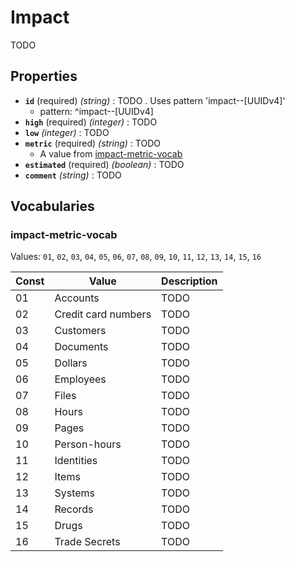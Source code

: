 # Impact
TODO

## Properties
- **`id`** (required) *(string)* : TODO . Uses pattern 'impact--[UUIDv4]'
	- pattern: ^impact--[UUIDv4]
- **`high`** (required) *(integer)* : TODO
- **`low`** *(integer)* : TODO
- **`metric`** (required) *(string)* : TODO
	- A value from [impact-metric-vocab](#impact-metric-vocab)
- **`estimated`** (required) *(boolean)* : TODO
- **`comment`** *(string)* : TODO

## Vocabularies

### impact-metric-vocab

Values: `01`, `02`, `03`, `04`, `05`, `06`, `07`, `08`, `09`, `10`, `11`, `12`, `13`, `14`, `15`, `16`

| Const | Value | Description |
| --- | --- | --- |
| 01 | Accounts | TODO|
| 02 | Credit card numbers | TODO|
| 03 | Customers | TODO|
| 04 | Documents | TODO|
| 05 | Dollars | TODO|
| 06 | Employees | TODO|
| 07 | Files | TODO|
| 08 | Hours | TODO|
| 09 | Pages | TODO|
| 10 | Person-hours | TODO|
| 11 | Identities | TODO|
| 12 | Items | TODO|
| 13 | Systems | TODO|
| 14 | Records | TODO|
| 15 | Drugs | TODO|
| 16 | Trade Secrets | TODO|
